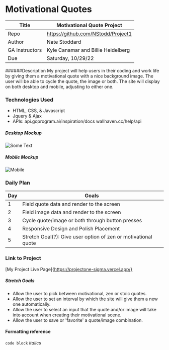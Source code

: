 # Motivational Quotes

|Title|Motivational Quote Project|
|-|-|
|Repo|https://github.com/NStodd/Project1|
|Author|Nate Stoddard|
|GA Instructors|Kyle Canamar and Billie Heidelberg|
|Due|Saturday, 10/29/22|


######Description
My project will help users in their coding and work life by giving them a motivational quote with a nice background image.
The user will be able to cycle the quote, the image or both.
The site will display on both desktop and mobile, adjusting to either one.


### Technologies Used
- HTML, CSS, & Javascript
- Jquery & Ajax
- APIs: api.goprogram.ai/inspiration/docs
        wallhaven.cc/help/api


##### Desktop Mockup
![Some Text](https://i.imgur.com/Y5qpQVw.jpg>)

##### Mobile Mockup
![Mobile](https://imgur.com/y6kfv5L.jpg)


### Daily Plan
| Day | Goals |
|-----|------|
|1|Field quote data and render to the screen|
|2|Field image data and render to the screen|
|3|Cycle quote/image or both through button presses|
|4|Responsive Design and Polish Placement|
|5|Stretch Goal(?): Give user option of zen or motivational quote|


### Link to Project
[My Project Live Page]{https://projectone-sigma.vercel.app/}


##### Stretch Goals
- Allow the user to pick between motivational, zen or stoic quotes.
- Allow the user to set an interval by which the site will give them a new one automatically.
- Allow the user to select an input that the quote and/or image will take into account when creating their motivational scene.
- Allow the user to save or 'favorite' a quote/image combination.


#### Formatting reference
```code block```
_italics_
